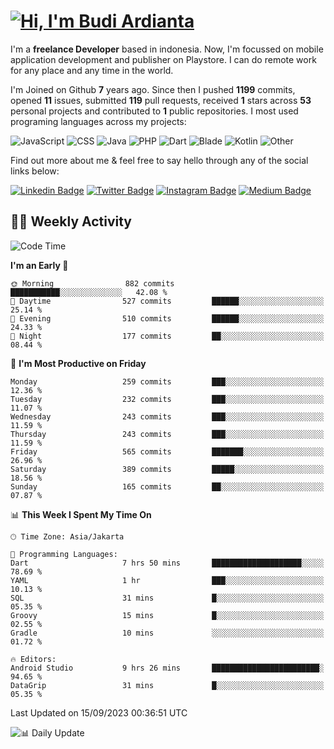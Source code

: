 # [![Hi, I'm Budi Ardianta](https://readme-typing-svg.herokuapp.com?size=24&vCenter=true&lines=%F0%9F%91%8B+Hi%2C+I'm+Budi+Ardianta+;%F0%9F%92%BB+Android+And+Web+Developer+)](https://git.io/typing-svg)

I'm a **freelance Developer** based in indonesia. Now, I'm focussed on mobile application development and publisher on Playstore. I can do remote work for any place and any time in the world.

I'm Joined on Github **7** years ago. Since then I pushed **1199** commits, opened **11** issues, submitted **119** pull requests, received **1** stars across **53** personal projects and contributed to **1** public repositories.
I most used programing languages across my projects:

![JavaScript](https://img.shields.io/badge/-JavaScript-%23f1e05a?style=flat&logo=JavaScript&logoColor=white)
![CSS](https://img.shields.io/badge/-CSS-%23563d7c?style=flat&logo=CSS&logoColor=white)
![Java](https://img.shields.io/badge/-Java-%23b07219?style=flat&logo=Java&logoColor=white)
![PHP](https://img.shields.io/badge/-PHP-%234F5D95?style=flat&logo=PHP&logoColor=white)
![Dart](https://img.shields.io/badge/-Dart-%2300B4AB?style=flat&logo=Dart&logoColor=white)
![Blade](https://img.shields.io/badge/-Blade-%23f7523f?style=flat&logo=Blade&logoColor=white)
![Kotlin](https://img.shields.io/badge/-Kotlin-%23A97BFF?style=flat&logo=Kotlin&logoColor=white)
![Other](https://img.shields.io/badge/-Other-%23ededed?style=flat&logo=Other&logoColor=white)

Find out more about me & feel free to say hello through any of the social links below:

[![Linkedin Badge](https://img.shields.io/badge/-budiardianata-blue?style=flat&logo=Linkedin&logoColor=white&link=https://www.linkedin.com/in/budiardianata/)](https://www.linkedin.com/in/budiardianata/)
[![Twitter Badge](https://img.shields.io/badge/-budiardianata-%231DA1F2.svg?style=flat&logo=twitter&logoColor=white&link=https://www.twitter.com/budiardianata)](https://www.linkedin.com/in/budiardianata/)
[![Instagram Badge](https://img.shields.io/badge/-budiardianata-purple?style=flat&logo=instagram&logoColor=white&link=https://instagram.com/budiardianata/)](https://instagram.com/budiardianata)
[![Medium Badge](https://img.shields.io/badge/-@budiardianata-%2312100E.svg?style=flat&logo=Medium&logoColor=white&link=https://medium.com/@budiardianata/)](https://medium.com/@budiardianata)

## 👨‍💻 Weekly Activity
<!--START_SECTION:waka-->
![Code Time](http://img.shields.io/badge/Code%20Time-2%2C154%20hrs%204%20mins-blue)

**I'm an Early 🐤** 

```text
🌞 Morning                882 commits         ███████████░░░░░░░░░░░░░░   42.08 % 
🌆 Daytime                527 commits         ██████░░░░░░░░░░░░░░░░░░░   25.14 % 
🌃 Evening                510 commits         ██████░░░░░░░░░░░░░░░░░░░   24.33 % 
🌙 Night                  177 commits         ██░░░░░░░░░░░░░░░░░░░░░░░   08.44 % 
```
📅 **I'm Most Productive on Friday** 

```text
Monday                   259 commits         ███░░░░░░░░░░░░░░░░░░░░░░   12.36 % 
Tuesday                  232 commits         ███░░░░░░░░░░░░░░░░░░░░░░   11.07 % 
Wednesday                243 commits         ███░░░░░░░░░░░░░░░░░░░░░░   11.59 % 
Thursday                 243 commits         ███░░░░░░░░░░░░░░░░░░░░░░   11.59 % 
Friday                   565 commits         ███████░░░░░░░░░░░░░░░░░░   26.96 % 
Saturday                 389 commits         █████░░░░░░░░░░░░░░░░░░░░   18.56 % 
Sunday                   165 commits         ██░░░░░░░░░░░░░░░░░░░░░░░   07.87 % 
```


📊 **This Week I Spent My Time On** 

```text
🕑︎ Time Zone: Asia/Jakarta

💬 Programming Languages: 
Dart                     7 hrs 50 mins       ████████████████████░░░░░   78.69 % 
YAML                     1 hr                ███░░░░░░░░░░░░░░░░░░░░░░   10.13 % 
SQL                      31 mins             █░░░░░░░░░░░░░░░░░░░░░░░░   05.35 % 
Groovy                   15 mins             █░░░░░░░░░░░░░░░░░░░░░░░░   02.55 % 
Gradle                   10 mins             ░░░░░░░░░░░░░░░░░░░░░░░░░   01.72 % 

🔥 Editors: 
Android Studio           9 hrs 26 mins       ████████████████████████░   94.65 % 
DataGrip                 31 mins             █░░░░░░░░░░░░░░░░░░░░░░░░   05.35 % 
```


 Last Updated on 15/09/2023 00:36:51 UTC
<!--END_SECTION:waka-->

![📊 Daily Update](https://github.com/budiardianata/budiardianata/actions/workflows/update-activity.yml/badge.svg)
